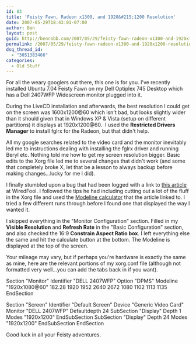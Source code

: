 ```yaml
---
id: 83
title: 'Feisty Fawn, Radeon x1300, and 1920&#215;1200 Resolution'
date: 2007-05-29T18:43:01-07:00
author: Ben
layout: post
guid: http://benrobb.com/2007/05/29/feisty-fawn-radeon-x1300-and-1920x1200-resolution/
permalink: /2007/05/29/feisty-fawn-radeon-x1300-and-1920x1200-resolution/
dsq_thread_id:
  - "3051383466"
categories:
  - Old Stuff
---
```

For all the weary googlers out there, this one is for you.  I've recently installed Ubuntu 7.04 Feisty Fawn on my Dell Optiplex 745 Desktop which has a Dell 2407WFP Widescreen monitor plugged into it.

During the LiveCD installation and afterwards, the best resolution I could get on the screen was 1600x1200@60 which isn't bad, but looks slightly wider than it should given that in Windows XP &amp; Vista (setup on different partitions) it displays at 1920x1200@60.  I used the <strong>Restricted Drivers Manager</strong> to install fglrx for the Radeon, but that didn't help.

All my google searches related to the video card and the monitor inevitably led me to instructions dealing with installing the fglrx driver and running Beryl etc.  Nothing told me how to get my screen resolution bigger.  Basic edits to the Xorg file led me to several changes that didn't work (and some that completely broke X, let that be a lesson to always backup before making changes...lucky for me I did).

I finally stumbled upon a bug that had been logged with a link to <a href="http://www.wiredfool.com/index.php?s=lcd+ubuntu&amp;sbutt=Go" title="Widescreen LCDs and Ubuntu Linux">this article</a> at WiredFool.  I followed the tips he had including cutting out a lot of the fluff in the Xorg file and used the <a href="http://xtiming.sourceforge.net/cgi-bin/xtiming.pl" title="Modeline calculator">Modeline calculator</a> that the article linked to.  I tried a few different runs through before I found one that displayed the way I wanted it.

I skipped everything in the "Monitor Configuration" section.  Filled in my <strong>Visible Resolution</strong> and <strong>Refresh Rate</strong> in the "Basic Configuration" section, and also checked the 16:9 <strong>Constrain Aspect Ratio box</strong>.  I left everything else the same and hit the calculate button at the bottom.  The Modeline is displayed at the top of the screen.

Your mileage may vary, but if perhaps you're hardware is exactly the same as mine, here are the relevant portions of my xorg.conf file (although not formatted very well...you can add the tabs back in if you want).

Section "Monitor"
Identifier	"DELL 2407WFP"
Option		"DPMS"
Modeline "1920x1080@60" 182.28 1920 1952 2640 2672 1080 1102 1113 1135
EndSection

Section "Screen"
Identifier	"Default Screen"
Device		"Generic Video Card"
Monitor		"DELL 2407WFP"
Defaultdepth	24
SubSection "Display"
Depth	1
Modes	"1920x1200"
EndSubSection
SubSection "Display"
Depth	24
Modes	"1920x1200"
EndSubSection
EndSection

Good luck in all your Feisty adventures.